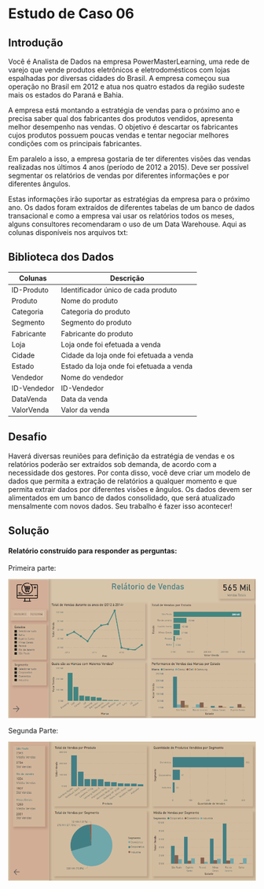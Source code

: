 # Estudo de Caso 06

## Introdução 

Você é Analista de Dados na empresa PowerMasterLearning, uma rede de varejo que vende produtos eletrônicos e eletrodomésticos com lojas espalhadas por diversas cidades do Brasil. A empresa começou sua operação no Brasil em 2012 e atua nos quatro estados da região sudeste mais os estados do Paraná e Bahia.

A empresa está montando a estratégia de vendas para o próximo ano e precisa saber qual dos fabricantes dos produtos vendidos, apresenta melhor desempenho nas vendas. O objetivo é descartar os fabricantes cujos produtos possuem poucas vendas e tentar negociar melhores condições com os principais fabricantes.

Em paralelo a isso, a empresa gostaria de ter diferentes visões das vendas realizadas nos últimos 4 anos (período de 2012 a 2015). Deve ser possível segmentar os relatórios de vendas por diferentes informações e por diferentes ângulos. 

Estas informações irão suportar as estratégias da empresa para o próximo ano. Os dados foram extraídos de diferentes tabelas de um banco de dados transacional e como a empresa vai usar os relatórios todos os meses, alguns consultores recomendaram o uso de um Data Warehouse. Aqui as colunas disponíveis nos arquivos txt:

## Biblioteca dos Dados


| Colunas  | Descrição |
| ------------- | ------------- |
| ID-Produto  | Identificador único de cada produto  |
| Produto  | Nome do produto |
| Categoria  | Categoria do produto  |
| Segmento  | Segmento do produto |
| Fabricante  | Fabricante do produto  |
| Loja  | Loja onde foi efetuada a venda  |
| Cidade  | Cidade da loja onde foi efetuada a venda  |
| Estado   | Estado da loja onde foi efetuada a venda |
| Vendedor | Nome do vendedor |
| ID-Vendedor| ID-Vendedor |
| DataVenda  | Data da venda |
| ValorVenda  | Valor da venda |

## Desafio

Haverá diversas reuniões para definição da estratégia de vendas e os relatórios poderão ser extraídos sob demanda, de acordo com a necessidade dos gestores. Por conta disso, você deve criar um modelo de dados que permita a extração de relatórios a qualquer momento e que permita extrair dados por diferentes visões e ângulos. Os dados devem ser alimentados em um banco de dados consolidado, que será atualizado mensalmente com novos dados. Seu trabalho é fazer isso acontecer!

## Solução

#### Relatório construído para responder as perguntas:

Primeira parte:

![Dashboard](https://github.com/brunalimap/Power_BI_DSA_2.0/blob/main/Cap-10/img/img01.png "Dashboard")


Segunda Parte:

![Dashboard](https://github.com/brunalimap/Power_BI_DSA_2.0/blob/main/Cap-10/img/img02.png "Dashboard")



